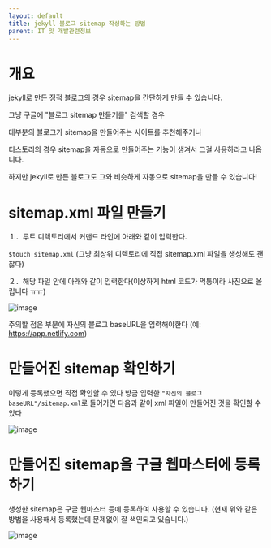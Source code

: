 ```yaml
---
layout: default
title: jekyll 블로그 sitemap 작성하는 방법
parent: IT 및 개발관련정보
---
```


<script type="application/ld+json">
{
  "@context": "https://schema.org",
  "@type": "BlogPosting",
  "headline": "{{ page.title }}"
}
</script>

# 개요

jekyll로 만든 정적 블로그의 경우 sitemap을 간단하게 만들 수 있습니다.

그냥 구글에 "블로그 sitemap 만들기를" 검색할 경우

대부분의 블로그가 sitemap을 만들어주는 사이트를 추천해주거나

티스토리의 경우 sitemap을 자동으로 만들어주는 기능이 생겨서 그걸 사용하라고 나옵니다.

하지만 jekyll로 만든 블로그도 그와 비슷하게 자동으로 sitemap을 만들 수 있습니다!


# sitemap.xml 파일 만들기

１．루트 디렉토리에서 커맨드 라인에 아래와 같이 입력한다.

`$touch sitemap.xml`
(그냥 최상위 디렉토리에 직접 sitemap.xml 파일을 생성해도 괜찮다)

２．해당 파일 안에 아래와 같이 입력한다(이상하게 html 코드가 먹통이라 사진으로 올립니다 ㅠㅠ)

![image](https://user-images.githubusercontent.com/69494230/205417835-5897845f-606b-47a1-b3b1-271e6051d12a.png)

주의할 점은 <loc> 부분에 자신의 블로그 baseURL을 입력해야한다
(예: https://app.netlify.com)

# 만들어진 sitemap 확인하기

이렇게 등록했으면 직접 확인할 수 있다
방금 입력한 `"자신의 블로그baseURL"/sitemap.xml`로 들어가면 
다음과 같이 xml 파일이 만들어진 것을 확인할 수 있다

![image](https://user-images.githubusercontent.com/69494230/205417267-1b338004-4d81-411c-a39d-2e791a54ff3c.png)

# 만들어진 sitemap을 구글 웹마스터에 등록하기

생성한 sitemap은 구글 웹마스터 등에 등록하여 사용할 수 있습니다.
(현재 위와 같은 방법을 사용해서 등록했는데 문제없이 잘 색인되고 있습니다.)

![image](https://user-images.githubusercontent.com/69494230/205417967-d73340ab-0c66-4e28-a4ae-4ab526c6dd1c.png)